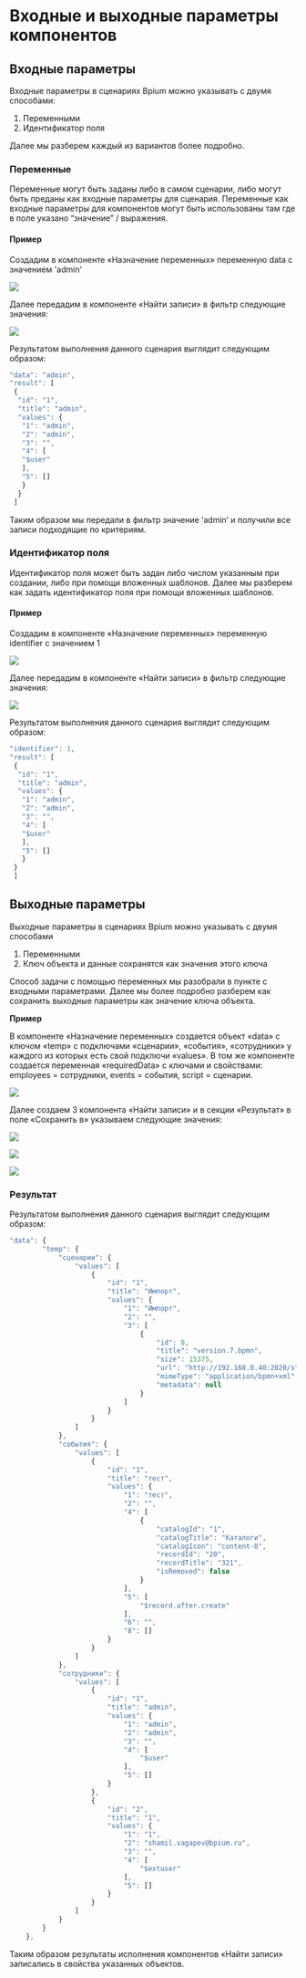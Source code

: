 # Входные и выходные параметры компонентов

## **Входные параметры**

Входные параметры в сценариях Bpium можно указывать с двумя способами:

1. Переменными
2. Идентификатор поля

Далее мы разберем каждый из вариантов более подробно.

### **Переменные**

Переменные могут быть заданы либо в самом сценарии, либо могут быть преданы как входные параметры для сценария. Переменные как входные параметры для компонентов могут быть использованы там где в поле указано “значение” / выражения.

#### **Пример**

Создадим в компоненте «Назначение переменных» переменную data с значением 'admin'

![](../../../.gitbook/assets/0.png)

Далее передадим в компоненте «Найти записи» в фильтр следующие значения:

![](<../../../.gitbook/assets/1 (4).png>)

Результатом выполнения данного сценария выглядит следующим образом:

```javascript
"data": "admin",
"result": [
 {
  "id": "1",
  "title": "admin",
  "values": {
   "1": "admin",
   "2": "admin",
   "3": "",
   "4": [
   "$user"
   ],
   "5": []
   }
  }
 ]
```

Таким образом мы передали в фильтр значение ‘admin’ и получили все записи подходящие по критериям.

### **Идентификатор поля**

Идентификатор поля может быть задан либо числом указанным при создании, либо при помощи вложенных шаблонов. Далее мы разберем как задать идентификатор поля при помощи вложенных шаблонов.

#### **Пример**

Создадим в компоненте «Назначение переменных» переменную identifier с значением 1

![](https://lh4.googleusercontent.com/2s4gTW3jL2Dclo0YzBdmlU\_sP-5PC5KZFCGxQ0Psv0fxjK0bGMsycq7lLIIg0Gx8-l3yIfxEqZPfs8WKzA0xwAjfJosKE1hhnKyIb6vYYK8I6EAB\_L-U0-rBY0GWyi1eB1LqWSFx)

Далее передадим в компоненте «Найти записи» в фильтр следующие значения:

![](<../../../.gitbook/assets/3 (2).png>)

Результатом выполнения данного сценария выглядит следующим образом:

```javascript
"identifier": 1,
"result": [
 {
  "id": "1",
  "title": "admin",
  "values": {
   "1": "admin",
   "2": "admin",
   "3": "",
   "4": [
   "$user"
   ],
   "5": []
   }
 }
 ]
```

## **Выходные параметры**

Выходные параметры в сценариях Bpium можно указывать с двумя способами

1. Переменными
2. Ключ объекта и данные сохранятся как значения этого ключа

Способ задачи с помощью переменных мы разобрали в пункте с входными параметрами. Далее мы более подробно разберем как сохранить выходные параметры как значение ключа объекта.

**Пример**

В компоненте «Назначение переменных» создается объект «data» с ключом «temp» с подключами «сценарии», «события», «сотрудники» у каждого из которых есть свой подключи «values». В том же компоненте создается переменная «requiredData» с ключами и свойствами: employees = сотрудники, events = события, script = сценарии.

![](<../../../.gitbook/assets/4 (3) (1).png>)

Далее создаем 3 компонента «Найти записи» и в секции «Результат» в поле «Сохранить в» указываем следующие значения:

![](<../../../.gitbook/assets/5 (6).png>)

![](<../../../.gitbook/assets/6 (7).png>)

![](<../../../.gitbook/assets/7 (1) (1).png>)

### **Результат**

Результатом выполнения данного сценария выглядит следующим образом:

```javascript
"data": {
        "temp": {
            "сценарии": {
                "values": [
                    {
                        "id": "1",
                        "title": "Импорт",
                        "values": {
                            "1": "Импорт",
                            "2": "",
                            "3": [
                                {
                                    "id": 8,
                                    "title": "version.7.bpmn",
                                    "size": 15375,
                                    "url": "http://192.168.0.40:2020/storage/1/e1a8939a-4270-415d-82dd-985456f96a80/version.7.bpmn",
                                    "mimeType": "application/bpmn+xml",
                                    "metadata": null
                                }
                            ]
                        }
                    }
                ]
            },
            "события": {
                "values": [
                    {
                        "id": "1",
                        "title": "тест",
                        "values": {
                            "1": "тест",
                            "2": "",
                            "4": [
                                {
                                    "catalogId": "1",
                                    "catalogTitle": "Каталоги",
                                    "catalogIcon": "content-8",
                                    "recordId": "20",
                                    "recordTitle": "321",
                                    "isRemoved": false
                                }
                            ],
                            "5": [
                                "$record.after.create"
                            ],
                            "6": "",
                            "8": []
                        }
                    }
                ]
            },
            "сотрудники": {
                "values": [
                    {
                        "id": "1",
                        "title": "admin",
                        "values": {
                            "1": "admin",
                            "2": "admin",
                            "3": "",
                            "4": [
                                "$user"
                            ],
                            "5": []
                        }
                    },
                    {
                        "id": "2",
                        "title": "1",
                        "values": {
                            "1": "1",
                            "2": "shamil.vagapov@bpium.ru",
                            "3": "",
                            "4": [
                                "$extuser"
                            ],
                            "5": []
                        }
                    }
                ]
            }
        }
    },
```

Таким образом результаты исполнения компонентов «Найти записи» записались в свойства указанных объектов.
